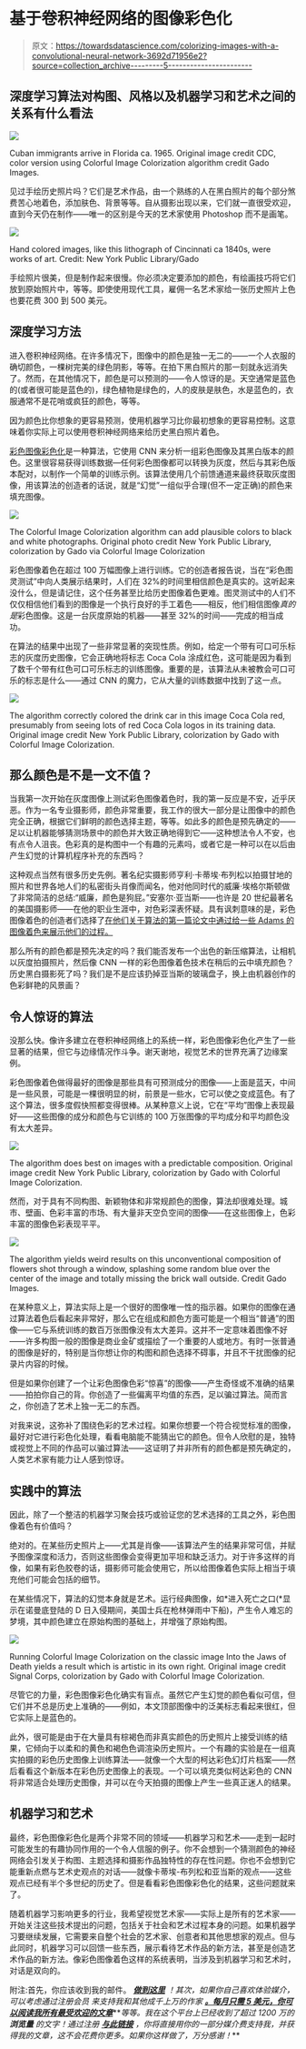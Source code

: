 # 基于卷积神经网络的图像彩色化

> 原文：<https://towardsdatascience.com/colorizing-images-with-a-convolutional-neural-network-3692d71956e2?source=collection_archive---------5----------------------->

## 深度学习算法对构图、风格以及机器学习和艺术之间的关系有什么看法

![](img/d786d0950f279dc410b97f8e12249acc.png)

Cuban immigrants arrive in Florida ca. 1965\. Original image credit CDC, color version using Colorful Image Colorization algorithm credit Gado Images.

见过手绘历史照片吗？它们是艺术作品，由一个熟练的人在黑白照片的每个部分煞费苦心地着色，添加肤色、背景等等。自从摄影出现以来，它们就一直很受欢迎，直到今天仍在制作——唯一的区别是今天的艺术家使用 Photoshop 而不是画笔。

![](img/3629c01b1e6e431f3572b1ef07af3b0e.png)

Hand colored images, like this lithograph of Cincinnati ca 1840s, were works of art. Credit: New York Public Library/Gado

手绘照片很美，但是制作起来很慢。你必须决定要添加的颜色，有绘画技巧将它们放到原始照片中，等等。即使使用现代工具，雇佣一名艺术家给一张历史照片上色也要花费 300 到 500 美元。

## 深度学习方法

进入卷积神经网络。在许多情况下，图像中的颜色是独一无二的——一个人衣服的确切颜色，一棵树完美的绿色阴影，等等。在拍下黑白照片的那一刻就永远消失了。然而，在其他情况下，颜色是可以预测的——令人惊讶的是。天空通常是蓝色的(或者很可能是蓝色的)，绿色植物是绿色的，人的皮肤是肤色，水是蓝色的，衣服通常不是花哨或疯狂的颜色，等等。

因为颜色比你想象的更容易预测，使用机器学习比你最初想象的更容易控制。这意味着你实际上可以使用卷积神经网络来给历史黑白照片着色。

[彩色图像彩色化](https://richzhang.github.io/colorization/)是一种算法，它使用 CNN 来分析一组彩色图像及其黑白版本的颜色。这里很容易获得训练数据—任何彩色图像都可以转换为灰度，然后与其彩色版本配对，以制作一个简单的训练示例。该算法使用几个前馈通道来最终获取灰度图像，用该算法的创造者的话说，就是“幻觉”一组似乎合理(但不一定正确)的颜色来填充图像。

![](img/be2ed4e2e28281d0e84e5c36ee876732.png)

The Colorful Image Colorization algorithm can add plausible colors to black and white photographs. Original photo credit New York Public Library, colorization by Gado via Colorful Image Colorization

彩色图像着色在超过 100 万幅图像上进行训练。它的创造者报告说，当在“彩色图灵测试”中向人类展示结果时，人们在 32%的时间里相信颜色是真实的。这听起来没什么，但是请记住，这个任务甚至比给历史图像着色更难。图灵测试中的人们不仅仅相信他们看到的图像是一个执行良好的手工着色——相反，他们相信图像*真的是*彩色图像。这是一台灰度原始的机器——甚至 32%的时间——完成的相当成功。

在算法的结果中出现了一些非常显著的突现性质。例如，给定一个带有可口可乐标志的灰度历史图像，它会正确地将标志 Coca Cola 涂成红色，这可能是因为看到了数千个带有红色可口可乐标志的训练图像。重要的是，该算法从未被教会可口可乐的标志是什么——通过 CNN 的魔力，它从大量的训练数据中找到了这一点。

![](img/6f40d1c4a13ff0f28bb485d816980943.png)

The algorithm correctly colored the drink car in this image Coca Cola red, presumably from seeing lots of red Coca Cola logos in its training data. Original image credit New York Public Library, colorization by Gado with Colorful Image Colorization.

## 那么颜色是不是一文不值？

当我第一次开始在灰度图像上测试彩色图像着色时，我的第一反应是不安，近乎厌恶。作为一名专业摄影师，颜色非常重要，我工作的很大一部分是让图像中的颜色完全正确，根据它们鲜明的颜色选择主题，等等。如此多的颜色是预先确定的——足以让机器能够猜测场景中的颜色并大致正确地得到它——这种想法令人不安，也有点令人沮丧。色彩真的是构图中一个有趣的元素吗，或者它是一种可以在以后由产生幻觉的计算机程序补充的东西吗？

这种观点当然有很多历史先例。著名纪实摄影师亨利·卡蒂埃·布列松以拍摄甘地的照片和世界各地人们的私密街头肖像而闻名，他对他同时代的威廉·埃格尔斯顿做了非常简洁的总结:“威廉，颜色是狗屁。”安塞尔·亚当斯——也许是 20 世纪最著名的美国摄影师——在他的职业生涯中，对色彩深表怀疑。具有讽刺意味的是，彩色图像着色的创造者们选择了[在他们关于算法的第一篇论文中通过给一些 Adams 的图像着色来展示他们的过程。](https://richzhang.github.io/colorization/resources/images/exs_sel_aa.jpg)

那么所有的颜色都是预先决定的吗？我们能否发布一个出色的新压缩算法，让相机以灰度拍摄照片，然后像 CNN 一样的彩色图像着色技术在稍后的云中填充颜色？历史黑白摄影死了吗？我们是不是应该扔掉亚当斯的玻璃盘子，换上由机器创作的色彩鲜艳的风景画？

## 令人惊讶的算法

没那么快。像许多建立在卷积神经网络上的系统一样，彩色图像彩色化产生了一些显著的结果，但它与边缘情况作斗争。谢天谢地，视觉艺术的世界充满了边缘案例。

彩色图像着色做得最好的图像是那些具有可预测成分的图像——上面是蓝天，中间是一些风景，可能是一棵很明显的树，前景是一些水，它可以使之变成蓝色。有了这个算法，很多度假快照都变得很棒。从某种意义上说，它在“平均”图像上表现最好——这些图像的成分和颜色与它训练的 100 万张图像的平均成分和平均颜色没有太大差异。

![](img/07ee342226a7e4fe377623cd21df7f30.png)

The algorithm does best on images with a predictable composition. Original image credit New York Public Library, colorization by Gado with Colorful Image Colorization.

然而，对于具有不同构图、新颖物体和非常规颜色的图像，算法却很难处理。城市、壁画、色彩丰富的市场、有大量非天空负空间的图像——在这些图像上，色彩丰富的图像色彩表现平平。

![](img/90835c768e21529b93fc17e04fbcddd4.png)

The algorithm yields weird results on this unconventional composition of flowers shot through a window, splashing some random blue over the center of the image and totally missing the brick wall outside. Credit Gado Images.

在某种意义上，算法实际上是一个很好的图像唯一性的指示器。如果你的图像在通过算法着色后看起来非常好，那么它在组成和颜色方面可能是一个相当“普通”的图像——它与系统训练的数百万张图像没有太大差异。这并不一定意味着图像不好——许多构图一般的图像是商业金矿或描绘了一个重要的人或地方。有时一张普通的图像是好的，特别是当你想让你的构图和颜色选择不碍事，并且不干扰图像的纪录片内容的时候。

但是如果你创建了一个让彩色图像色彩“惊喜”的图像——产生奇怪或不准确的结果——拍拍你自己的背。你创造了一些偏离平均值的东西，足以骗过算法。简而言之，你创造了艺术上独一无二的东西。

对我来说，这弥补了围绕色彩的艺术过程。如果你想要一个符合视觉标准的图像，最好对它进行彩色化处理，看看电脑能不能猜出它的颜色。但令人欣慰的是，独特或视觉上不同的作品可以骗过算法——这证明了并非所有的颜色都是预先确定的，人类艺术家有能力让人感到惊讶。

## 实践中的算法

因此，除了一个整洁的机器学习聚会技巧或验证您的艺术选择的工具之外，彩色图像着色有价值吗？

绝对的。在某些历史照片上——尤其是肖像——该算法产生的结果非常可信，并赋予图像深度和活力，否则这些图像会变得更加平坦和缺乏活力。对于许多这样的肖像，如果有彩色胶卷的话，摄影师可能会使用它，所以给图像着色实际上相当于填充他们可能会包括的细节。

在某些情况下，算法的幻觉本身就是艺术。运行经典图像，如*进入死亡之口(*显示在诺曼底登陆的 D 日入侵期间，美国士兵在枪林弹雨中下船)，产生令人难忘的梦境，其中颜色建立在原始构图的基础上，并增强了原始构图。

![](img/ff4d5f6868973db5c6e329a5ba6e9da8.png)

Running Colorful Image Colorization on the classic image Into the Jaws of Death yields a result which is artistic in its own right. Original image credit Signal Corps, colorization by Gado with Colorful Image Colorization.

尽管它的力量，彩色图像彩色化确实有盲点。虽然它产生幻觉的颜色看似可信，但它们并不总是历史上准确的——例如，本文顶部图像中的泛美标志看起来很红，但它实际上是蓝色的。

此外，很可能是由于在大量具有棕褐色而非真实颜色的历史照片上接受训练的结果，它倾向于以柔和的黄色和褐色色调渲染历史照片。一个有趣的实验是在一组真实拍摄的彩色历史图像上训练算法——就像一个大型的柯达彩色幻灯片档案——然后看看这个新版本在彩色历史图像上的表现。一个可以填充类似柯达彩色的 CNN 将非常适合处理历史图像，并可以在今天拍摄的图像上产生一些真正迷人的结果。

## 机器学习和艺术

最终，彩色图像彩色化是两个非常不同的领域——机器学习和艺术——走到一起时可能发生的有趣协同作用的一个令人信服的例子。你不会想到一个猜测颜色的神经网络会引发关于构图、主题选择和摄影作品独特性的存在性问题。你也不会想到它能重新点燃与艺术史观点的对话——就像卡蒂埃-布列松和亚当斯的观点——这些观点已经有半个多世纪的历史了。但是看看彩色图像彩色化的结果，这些问题就来了。

随着机器学习影响更多的行业，我希望视觉艺术家——实际上是所有的艺术家——开始关注这些技术提出的问题，包括关于社会和艺术过程本身的问题。如果机器学习要继续发展，它需要来自整个社会的艺术家、创意者和其他思想家的观点。但与此同时，机器学习可以回馈一些东西，展示看待艺术作品的新方法，甚至是创造艺术作品的新方法。像彩色图像着色这样的系统表明，当涉及到机器学习和艺术时，对话是双向的。

附注:首先，你应该收到我的邮件。 [***做到这里***](https://tomsmith585.medium.com/subscribe) *！其次，如果你自己喜欢体验媒介，可以考虑通过注册会员* *来支持我和其他成千上万的作家* [***。每月只需 5 美元，你可以阅读我所有最受欢迎的文章***](https://tomsmith585.medium.com/membership)**[](https://medium.com/@tomsmith585/list/thomas-smiths-most-popular-4cb4ff2dbe18)**等等。我在这个平台上已经收到了超过 1200 万的* ***浏览量*** *的文字！通过注册* [***与此链接***](https://tomsmith585.medium.com/membership) *，你将直接用你的一部分媒介费支持我，并获得我的文章，这不会花费你更多。如果你这样做了，万分感谢！****